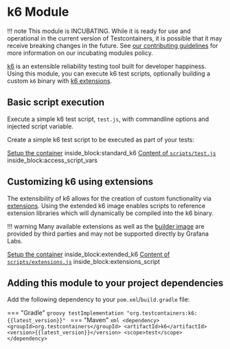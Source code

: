 # k6 Module

!!! note 
    This module is INCUBATING. 
    While it is ready for use and operational in the current version of Testcontainers, it is possible that it may receive breaking changes in the future. 
    See [our contributing guidelines](/contributing/#incubating-modules) for more information on our incubating modules policy.

[k6](https://k6.io/) is an extensible reliability testing tool built for developer happiness.
Using this module, you can execute k6 test scripts, optionally building a custom `k6` binary with [k6 extensions](https://grafana.com/docs/k6/latest/extensions/).

## Basic script execution

Execute a simple k6 test script, `test.js`, with commandline options and injected script variable.

Create a simple k6 test script to be executed as part of your tests:

<!--codeinclude-->
[Setup the container](../../modules/k6/src/test/java/org/testcontainers/k6/K6ContainerTests.java) inside_block:standard_k6
[Content of `scripts/test.js`](../../modules/k6/src/test/resources/scripts/test.js) inside_block:access_script_vars
<!--/codeinclude-->

## Customizing k6 using extensions

The extensibility of k6 allows for the creation of custom functionality via [extensions](https://grafana.com/docs/k6/latest/extensions/).
Using the extended k6 image enables scripts to reference extension libraries which will dynamically be compiled into the k6 binary.

!!! warning
    Many available extensions as well as the [builder image](https://github.com/szkiba/k6x) are provided by third parties and may not be supported directly by Grafana Labs.

<!--codeinclude-->
[Setup the container](../../modules/k6/src/test/java/org/testcontainers/k6/K6ContainerTests.java) inside_block:extended_k6
[Content of `scripts/extensions.js`](../../modules/k6/src/test/resources/scripts/extensions.js) inside_block:extensions_script
<!--/codeinclude-->

## Adding this module to your project dependencies

Add the following dependency to your `pom.xml`/`build.gradle` file:

=== "Gradle"
    ```groovy
    testImplementation "org.testcontainers:k6:{{latest_version}}"
    ```
=== "Maven"
    ```xml
    <dependency>
        <groupId>org.testcontainers</groupId>
        <artifactId>k6</artifactId>
        <version>{{latest_version}}</version>
        <scope>test</scope>
    </dependency>
    ```
